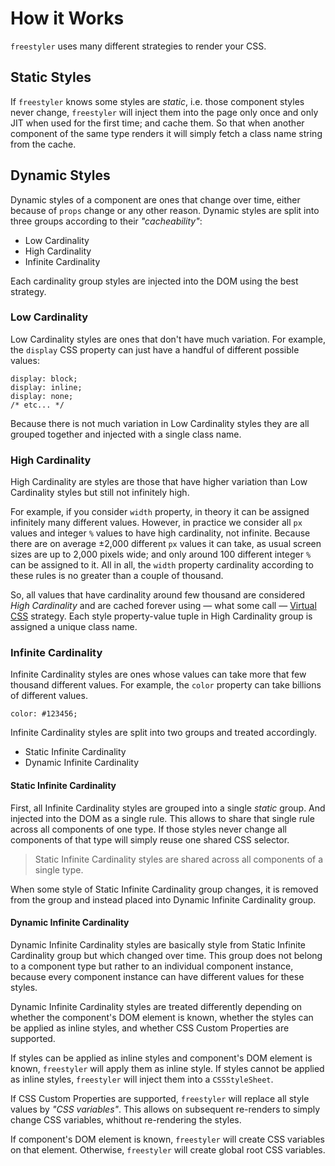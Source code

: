 # How it Works

`freestyler` uses many different strategies to render your CSS.


## Static Styles

If `freestyler` knows some styles are *static*, i.e. those component
styles never change, `freestyler` will inject them into the page only
once and only JIT when used for the first time; and cache them.
So that when another component of the same type renders it will simply
fetch a class name string from the cache.


## Dynamic Styles

Dynamic styles of a component are ones that change over time, either because
of `props` change or any other reason. Dynamic styles are split into three groups
according to their *"cacheability"*:

- Low Cardinality
- High Cardinality
- Infinite Cardinality

Each cardinality group styles are injected into the DOM using the best strategy.


### Low Cardinality

Low Cardinality styles are ones that don't have much variation. For example, the
`display` CSS property can just have a handful of different possible values:

```
display: block;
display: inline;
display: none;
/* etc... */
```

Because there is not much variation in Low Cardinality styles they are all grouped
together and injected with a single class name.


### High Cardinality

High Cardinality are styles are those that have higher variation than Low
Cardinality styles but still not infinitely high.

For example, if you consider `width` property, in theory it can be assigned infinitely
many different values. However, in practice we consider all `px` values and integer
`%` values to have high cardinality, not infinite. Because there are on average ±2,000
different `px` values it can take, as usual screen sizes are up to 2,000 pixels wide;
and only around 100 different integer `%` can be assigned to it. All in all, the `width`
property cardinality according to these rules is no greater than a couple of thousand.

So, all values that have cardinality around few thousand are considered *High Cardinality*
and are cached forever using &mdash; what some call &mdash; [Virtual CSS](https://ryantsao.com/blog/virtual-css-with-styletron)
strategy. Each style property-value tuple in High Cardinality group is assigned a unique class name.


### Infinite Cardinality

Infinite Cardinality styles are ones whose values can take more that few thousand different
values. For example, the `color` property can take billions of different values.

```
color: #123456;
```

Infinite Cardinality styles are split into two groups and treated accordingly.

- Static Infinite Cardinality
- Dynamic Infinite Cardinality


#### Static Infinite Cardinality

First, all Infinite Cardinality styles are grouped into a single *static* group. And injected
into the DOM as a single rule. This allows to share that single rule across all components
of one type. If those styles never change all components of that type will simply reuse
one shared CSS selector.

> Static Infinite Cardinality styles are shared across all components of
> a single type.

When some style of Static Infinite Cardinality group changes, it is removed from the group and
instead placed into Dynamic Infinite Cardinality group.


#### Dynamic Infinite Cardinality

Dynamic Infinite Cardinality styles are basically style from Static Infinite Cardinality group
but which changed over time. This group does not belong to a component type but rather to an
individual component instance, because every component instance can have different values for
these styles.

Dynamic Infinite Cardinality styles are treated differently depending on whether the component's
DOM element is known, whether the styles can be applied as inline styles, and whether CSS Custom
Properties are supported.

If styles can be applied as inline styles and component's DOM element is known, `freestyler` will
apply them as inline style. If styles cannot be applied as inline styles, `freestyler` will inject
them into a `CSSStyleSheet`.

If CSS Custom Properties are supported, `freestyler` will replace all style values by *"CSS variables"*.
This allows on subsequent re-renders to simply change CSS variables, whithout re-rendering the styles.

If component's DOM element is known, `freestyler` will create CSS variables on that element. Otherwise,
`freestyler` will create global root CSS variables.
